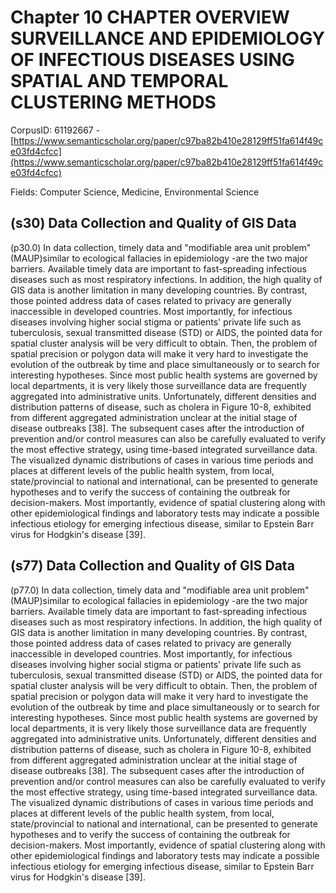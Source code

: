 # Chapter 10 CHAPTER OVERVIEW SURVEILLANCE AND EPIDEMIOLOGY OF INFECTIOUS DISEASES USING SPATIAL AND TEMPORAL CLUSTERING METHODS

CorpusID: 61192667 - [https://www.semanticscholar.org/paper/c97ba82b410e28129ff51fa614f49ce03fd4cfcc](https://www.semanticscholar.org/paper/c97ba82b410e28129ff51fa614f49ce03fd4cfcc)

Fields: Computer Science, Medicine, Environmental Science

## (s30) Data Collection and Quality of GIS Data
(p30.0) In data collection, timely data and "modifiable area unit problem" (MAUP)similar to ecological fallacies in epidemiology -are the two major barriers. Available timely data are important to fast-spreading infectious diseases such as most respiratory infections. In addition, the high quality of GIS data is another limitation in many developing countries. By contrast, those pointed address data of cases related to privacy are generally inaccessible in developed countries. Most importantly, for infectious diseases involving higher social stigma or patients' private life such as tuberculosis, sexual transmitted disease (STD) or AIDS, the pointed data for spatial cluster analysis will be very difficult to obtain. Then, the problem of spatial precision or polygon data will make it very hard to investigate the evolution of the outbreak by time and place simultaneously or to search for interesting hypotheses. Since most public health systems are governed by local departments, it is very likely those surveillance data are frequently aggregated into administrative units. Unfortunately, different densities and distribution patterns of disease, such as cholera in Figure 10-8, exhibited from different aggregated administration unclear at the initial stage of disease outbreaks [38]. The subsequent cases after the introduction of prevention and/or control measures can also be carefully evaluated to verify the most effective strategy, using time-based integrated surveillance data. The visualized dynamic distributions of cases in various time periods and places at different levels of the public health system, from local, state/provincial to national and international, can be presented to generate hypotheses and to verify the success of containing the outbreak for decision-makers. Most importantly, evidence of spatial clustering along with other epidemiological findings and laboratory tests may indicate a possible infectious etiology for emerging infectious disease, similar to Epstein Barr virus for Hodgkin's disease [39].
## (s77) Data Collection and Quality of GIS Data
(p77.0) In data collection, timely data and "modifiable area unit problem" (MAUP)similar to ecological fallacies in epidemiology -are the two major barriers. Available timely data are important to fast-spreading infectious diseases such as most respiratory infections. In addition, the high quality of GIS data is another limitation in many developing countries. By contrast, those pointed address data of cases related to privacy are generally inaccessible in developed countries. Most importantly, for infectious diseases involving higher social stigma or patients' private life such as tuberculosis, sexual transmitted disease (STD) or AIDS, the pointed data for spatial cluster analysis will be very difficult to obtain. Then, the problem of spatial precision or polygon data will make it very hard to investigate the evolution of the outbreak by time and place simultaneously or to search for interesting hypotheses. Since most public health systems are governed by local departments, it is very likely those surveillance data are frequently aggregated into administrative units. Unfortunately, different densities and distribution patterns of disease, such as cholera in Figure 10-8, exhibited from different aggregated administration unclear at the initial stage of disease outbreaks [38]. The subsequent cases after the introduction of prevention and/or control measures can also be carefully evaluated to verify the most effective strategy, using time-based integrated surveillance data. The visualized dynamic distributions of cases in various time periods and places at different levels of the public health system, from local, state/provincial to national and international, can be presented to generate hypotheses and to verify the success of containing the outbreak for decision-makers. Most importantly, evidence of spatial clustering along with other epidemiological findings and laboratory tests may indicate a possible infectious etiology for emerging infectious disease, similar to Epstein Barr virus for Hodgkin's disease [39].
